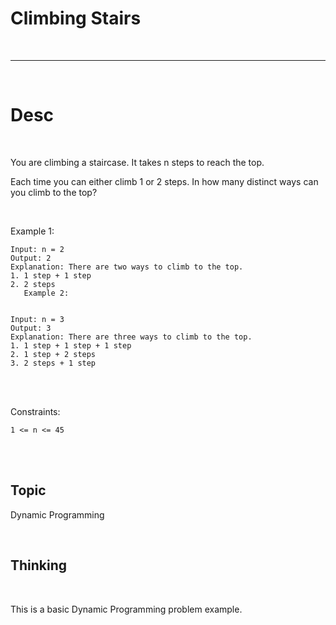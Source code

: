 # Climbing Stairs

<br>

---

<br>

# Desc

<br>

You are climbing a staircase. It takes n steps to reach the top.

Each time you can either climb 1 or 2 steps. In how many distinct ways can you climb to the top?

<br>

Example 1:

```
Input: n = 2
Output: 2
Explanation: There are two ways to climb to the top.
1. 1 step + 1 step
2. 2 steps
   Example 2:
   
```

```
Input: n = 3
Output: 3
Explanation: There are three ways to climb to the top.
1. 1 step + 1 step + 1 step
2. 1 step + 2 steps
3. 2 steps + 1 step
```

<br>
<br>

Constraints:
```
1 <= n <= 45
```

<br>
<br>

## Topic

Dynamic Programming

<br>

## Thinking

<br>

This is a basic Dynamic Programming problem example.